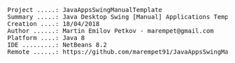<pre>

Project .....: JavaAppsSwingManualTemplate
Summary .....: Java Desktop Swing [Manual] Applications Template
Creation ....: 18/04/2018
Author ......: Martin Emilov Petkov - marempet@gmail.com
Platform ....: Java 8
IDE .........: NetBeans 8.2
Remote ......: https://github.com/marempet91/JavaAppsSwingManualTemplate.git

</pre>
